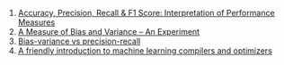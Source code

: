1. [Accuracy, Precision, Recall & F1 Score: Interpretation of Performance Measures](https://blog.exsilio.com/all/accuracy-precision-recall-f1-score-interpretation-of-performance-measures/)
2. [A Measure of Bias and Variance – An Experiment](https://www.analyticsvidhya.com/blog/2020/12/a-measure-of-bias-and-variance-an-experiment/)
3. [Bias-variance vs precision-recall](https://stats.stackexchange.com/a/191189)
4. [A friendly introduction to machine learning compilers and optimizers](https://huyenchip.com/2021/09/07/a-friendly-introduction-to-machine-learning-compilers-and-optimizers.html)
